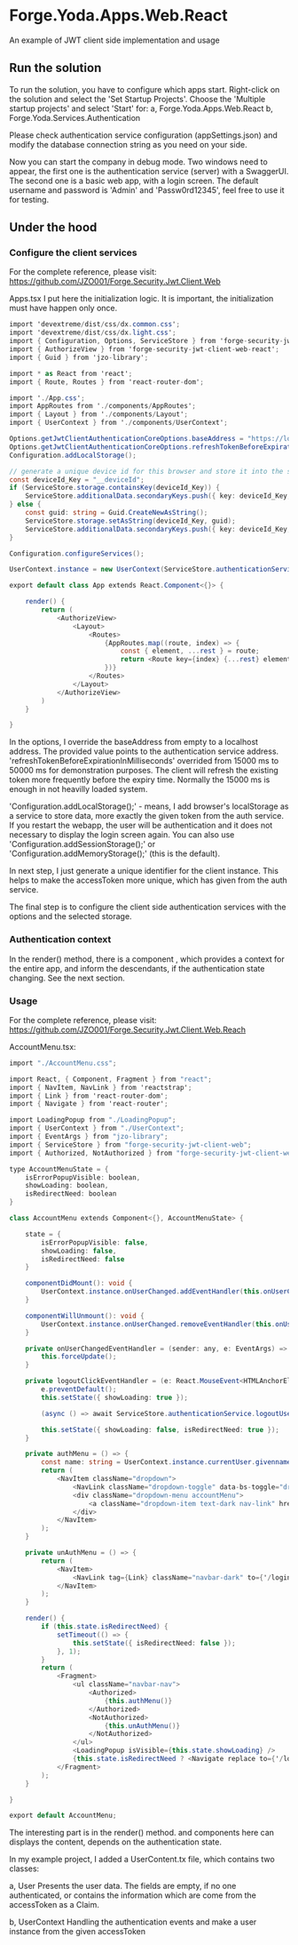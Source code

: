 # Forge.Yoda.Apps.Web.React
An example of JWT client side implementation and usage

## Run the solution
To run the solution, you have to configure which apps start. Right-click on the solution and select the 'Set Startup Projects'.
Choose the 'Multiple startup projects' and select 'Start' for:
a, Forge.Yoda.Apps.Web.React
b, Forge.Yoda.Services.Authentication

Please check authentication service configuration (appSettings.json) and modify the database connection string as you need on your side.

Now you can start the company in debug mode. Two windows need to appear, the first one is the authentication service (server) with a SwaggerUI.
The second one is a basic web app, with a login screen. The default username and password is 'Admin' and 'Passw0rd12345',
feel free to use it for testing.


## Under the hood

### Configure the client services
For the complete reference, please visit: https://github.com/JZO001/Forge.Security.Jwt.Client.Web

Apps.tsx
I put here the initialization logic. It is important, the initialization must have happen only once.

```c#
import 'devextreme/dist/css/dx.common.css';
import 'devextreme/dist/css/dx.light.css';
import { Configuration, Options, ServiceStore } from 'forge-security-jwt-client-web';
import { AuthorizeView } from 'forge-security-jwt-client-web-react';
import { Guid } from 'jzo-library';

import * as React from 'react';
import { Route, Routes } from 'react-router-dom';

import './App.css';
import AppRoutes from './components/AppRoutes';
import { Layout } from './components/Layout';
import { UserContext } from './components/UserContext';

Options.getJwtClientAuthenticationCoreOptions.baseAddress = "https://localhost:7253/";
Options.getJwtClientAuthenticationCoreOptions.refreshTokenBeforeExpirationInMilliseconds = 50000;
Configuration.addLocalStorage();

// generate a unique device id for this browser and store it into the storage
const deviceId_Key = "__deviceId";
if (ServiceStore.storage.containsKey(deviceId_Key)) {
	ServiceStore.additionalData.secondaryKeys.push({ key: deviceId_Key, value: ServiceStore.storage.getAsString(deviceId_Key) });
} else {
	const guid: string = Guid.CreateNewAsString();
	ServiceStore.storage.setAsString(deviceId_Key, guid);
	ServiceStore.additionalData.secondaryKeys.push({ key: deviceId_Key, value: guid });
}

Configuration.configureServices();

UserContext.instance = new UserContext(ServiceStore.authenticationService);

export default class App extends React.Component<{}> {

	render() {
		return (
			<AuthorizeView>
				<Layout>
					<Routes>
						{AppRoutes.map((route, index) => {
							const { element, ...rest } = route;
							return <Route key={index} {...rest} element={element} />;
						})}
					</Routes>
				</Layout>
			</AuthorizeView>
		)
	}

}
```

In the options, I override the baseAddress from empty to a localhost address. The provided value points to the authentication service address.
'refreshTokenBeforeExpirationInMilliseconds' overrided from 15000 ms to 50000 ms for demonstration purposes. The client will refresh the existing token
more frequently before the expiry time. Normally the 15000 ms is enough in not heavilly loaded system.

'Configuration.addLocalStorage();' - means, I add browser's localStorage as a service to store data, more exactly the given token from the auth service.
If you restart the webapp, the user will be authentication and it does not necessary to display the login screen again.
You can also use 'Configuration.addSessionStorage();' or 'Configuration.addMemoryStorage();' (this is the default).

In next step, I just generate a unique identifier for the client instance. This helps to make the accessToken more unique, which has given from the auth service.

The final step is to configure the client side authentication services with the options and the selected storage.


### Authentication context
In the render() method, there is a component <AuthorizeView>, which provides a context for the entire app, and inform the descendants,
if the authentication state changing. See the next section.


### Usage
For the complete reference, please visit: https://github.com/JZO001/Forge.Security.Jwt.Client.Web.Reach

AccountMenu.tsx:
```c#
import "./AccountMenu.css";

import React, { Component, Fragment } from "react";
import { NavItem, NavLink } from 'reactstrap';
import { Link } from 'react-router-dom';
import { Navigate } from 'react-router';

import LoadingPopup from "./LoadingPopup";
import { UserContext } from "./UserContext";
import { EventArgs } from "jzo-library";
import { ServiceStore } from "forge-security-jwt-client-web";
import { Authorized, NotAuthorized } from "forge-security-jwt-client-web-react";

type AccountMenuState = {
    isErrorPopupVisible: boolean,
    showLoading: boolean,
    isRedirectNeed: boolean
}

class AccountMenu extends Component<{}, AccountMenuState> {

    state = {
        isErrorPopupVisible: false,
        showLoading: false,
        isRedirectNeed: false
    }

    componentDidMount(): void {
        UserContext.instance.onUserChanged.addEventHandler(this.onUserChangedEventHandler);
    }

    componentWillUnmount(): void {
        UserContext.instance.onUserChanged.removeEventHandler(this.onUserChangedEventHandler);
    }

    private onUserChangedEventHandler = (sender: any, e: EventArgs) => {
        this.forceUpdate();
    }

    private logoutClickEventHandler = (e: React.MouseEvent<HTMLAnchorElement, MouseEvent>) => {
        e.preventDefault();
        this.setState({ showLoading: true });

        (async () => await ServiceStore.authenticationService.logoutUserAsync())();

        this.setState({ showLoading: false, isRedirectNeed: true });
    }

    private authMenu = () => {
        const name: string = UserContext.instance.currentUser.givenname;
        return (
            <NavItem className="dropdown">
                <NavLink className="dropdown-toggle" data-bs-toggle="dropdown" aria-expanded="false" to="#" href="#" title={name}>{name.length > 12 ? name.substring(0, 10) + "..." : name}</NavLink>
                <div className="dropdown-menu accountMenu">
                    <a className="dropdown-item text-dark nav-link" href="#" onClick={(e) => { this.logoutClickEventHandler(e); return false; }}>Sign Out</a>
                </div>
            </NavItem>
        );
    }

    private unAuthMenu = () => {
        return (
            <NavItem>
                <NavLink tag={Link} className="navbar-dark" to={'/login'}>Sign In</NavLink>
            </NavItem>
        );
    }

    render() {
        if (this.state.isRedirectNeed) {
            setTimeout(() => {
                this.setState({ isRedirectNeed: false });
            }, 1);
        }
        return (
            <Fragment>
                <ul className="navbar-nav">
                    <Authorized>
                        {this.authMenu()}
                    </Authorized>
                    <NotAuthorized>
                        {this.unAuthMenu()}
                    </NotAuthorized>
                </ul>
                <LoadingPopup isVisible={this.state.showLoading} />
                {this.state.isRedirectNeed ? <Navigate replace to={'/login'} /> : null}
            </Fragment>
        );
    }

}

export default AccountMenu;
```

The interesting part is in the render() method. <Authorized> and <NotAuthorized> components here can displays the content, depends on the authentication state.

In my example project, I added a UserContent.tx file, which contains two classes:

a, User
Presents the user data. The fields are empty, if no one authenticated, or contains the information which are come from the accessToken as a Claim.

b, UserContext
Handling the authentication events and make a user instance from the given accessToken
